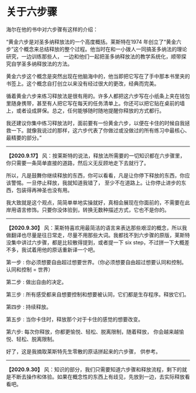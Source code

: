# 关于六步骤

海尔在他的书中对六步骤有这样的介绍：

“黄金六步是对圣多纳释放法的一个高度概括。莱斯特在1974 年创立了“黄金六步”这个概念来总结释放的整个过程。他当时在和一小拨人一同搞圣多纳法的理论研究，一边训练那些人， 一边和他们一起把圣多纳释放法的教学系统化，顺带探究自学圣多纳释放法的方法。

黄金六步这个概念是突然出现在他脑海中的，他当即把它写在了手中那本书里夹的书签上。这个概念自打创立以来没有经过很大的更改，经典而完美。

循着黄金六步来练习释放法是很有用的。许多人都把这六步写在小纸条上夹在钱包里随身携带，甚至有人把它写在每天的任务清单上。你还可以把它贴在桌前的墙上，或者设成屏保。总之，任何能够随时随地提醒你释放的方式都行。

我还建议你集中练习释放法时，面前要有一份黄金六步，以便在卡住的时候自我拯救一下。就像我说过的那样，这六步代表了你做过或没做过的所有练习中最核心、最精要的部分。”

---

**【2020.9.17】** 风：按莱斯特的说法，释放法所需要的一切知识都在六步骤里，你只需要一条简单直接的道路，然后义无反顾地走下去就行了。

所以，凡是鼓舞你继续释放的东西，你可以看看，凡是让你停下释放的东西，你应该警惕。一旦停止释放，我就知道我错了， 至少不在道路上。让你停止进步的东西，包装得再神圣也没有用。

我大致就是这个观点，简简单单地实操就好，真相会展现在你面前的，不需要在此岸用语言修饰。只要你没体验到，转换无数种描述方式，它也不是你的。

---

**【2020.9.30】** 风：莱斯特喜欢用最简洁的语言来表达那些艰涩的概念，所以我做翻译也尽量是往日常走，尽量不用那些大词。我都找不到六步骤的原版，莱斯特没集中讲过六步骤，都是比较散得提到，或者提一下 six step，不过拼一下大概差不多，我试着用他的原话重新译一个吧。

第一步 : 你必须想要自由超过想要世界。（你必须想要自由超过想要认同和控制。认同和控制 = 世界）

第二步 : 做出自由的决定。

第三步 : 所有感受都来自想要控制和想要被认同，它们都是生存程序。释放它们。

第四步 : 持续释放。

第五步 : 当你卡住时，释放那个对于卡住的感觉的想要改变。

第六步: 每次你释放，你都更愉悦、轻松、脱离限制，随着释放，
你会越来越愉悦、轻松、脱离限制。

好了，这是我摘取莱斯特先生零散的原话拼起来的六步骤， 供参考。

---

**【2020.9.30】** 风：知识的部分，我们只需要知道六步骤和释放流程，剩下的就是不断去操作和体验。如果在概念性的东西上有歧见，先放到一边，去实际释放看看吧。
